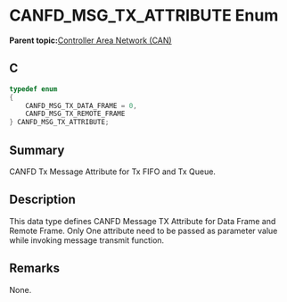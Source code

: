 # CANFD\_MSG\_TX\_ATTRIBUTE Enum

**Parent topic:**[Controller Area Network \(CAN\)](GUID-9E2CB6D3-5052-4DCE-9DD7-68CC12674833.md)

## C

```c
typedef enum
{
    CANFD_MSG_TX_DATA_FRAME = 0,
    CANFD_MSG_TX_REMOTE_FRAME
} CANFD_MSG_TX_ATTRIBUTE;

```

## Summary

CANFD Tx Message Attribute for Tx FIFO and Tx Queue.

## Description

This data type defines CANFD Message TX Attribute for Data Frame and Remote Frame. Only One attribute need to be passed as parameter value while invoking message transmit function.

## Remarks

None.

